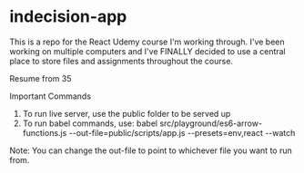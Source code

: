 # indecision-app

This is a repo for the React Udemy course I'm working through.
I've been working on multiple computers and I've FINALLY decided to use a central place to store files and assignments throughout the course.

Resume from 35

Important Commands

1. To run live server, use the public folder to be served up
2. To run babel commands, use: babel src/playground/es6-arrow-functions.js --out-file=public/scripts/app.js --presets=env,react --watch

Note: You can change the out-file to point to whichever file you want to run from.
